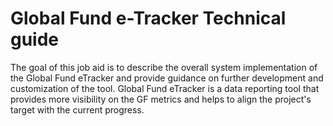 # Global Fund e-Tracker Technical guide

The goal of this job aid is to describe the overall system implementation of the Global Fund eTracker and provide guidance on further development and customization of the tool. Global Fund eTracker is a data reporting tool that provides more visibility on the GF metrics and helps to align the project's target with the current progress.

